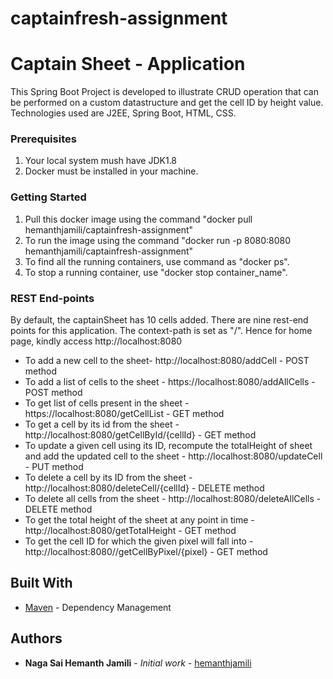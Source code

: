 # captainfresh-assignment

# Captain Sheet - Application

This Spring Boot Project is developed to illustrate CRUD operation that can be performed on a custom datastructure and get the cell ID by height value. Technologies used are J2EE, Spring Boot, HTML, CSS.

### Prerequisites

1. Your local system mush have JDK1.8
2. Docker must be installed in your machine.

### Getting Started

1. Pull this docker image using the command "docker pull hemanthjamili/captainfresh-assignment"
2. To run the image using the command "docker run -p 8080:8080 hemanthjamili/captainfresh-assignment"
3. To find all the running containers, use command as "docker ps".
4. To stop a running container, use "docker stop container_name".

### REST End-points

By default, the captainSheet has 10 cells added. There are nine rest-end points for this application. The context-path is set as "/". Hence for home page, kindly access http://localhost:8080

* To add a new cell to the sheet- http://localhost:8080/addCell - POST method
* To add a list of cells to the sheet - https://localhost:8080/addAllCells - POST method
* To get list of cells present in the sheet - https://localhost:8080/getCellList - GET method
* To get a cell by its id from the sheet - http://localhost:8080/getCellById/{cellId} - GET method
* To update a given cell using its ID, recompute the totalHeight of sheet and add the updated cell to the sheet - http://localhost:8080/updateCell - PUT method
* To delete a cell by its ID from the sheet - http://localhost:8080/deleteCell/{cellId} - DELETE method
* To delete all cells from the sheet - http://localhost:8080/deleteAllCells - DELETE method
* To get the total height of the sheet at any point in time - http://localhost:8080/getTotalHeight - GET method
* To get the cell ID for which the given pixel will fall into - http://localhost:8080//getCellByPixel/{pixel} - GET method


## Built With

* [Maven](https://maven.apache.org/) - Dependency Management


## Authors

* **Naga Sai Hemanth Jamili** - *Initial work* - [hemanthjamili](https://github.com/hemanthjamili)
